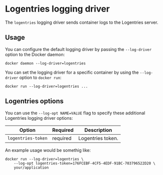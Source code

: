 <!--[metadata]>
+++
aliases = ["/engine/reference/logging/logentries/"]
title = "Logentries logging driver"
description = "Describes how to use the Logentries logging driver."
keywords = ["logentries, docker, logging, driver"]
[menu.main]
parent = "smn_logging"
weight = 2
+++
<![end-metadata]-->

# Logentries logging driver

The `logentries` logging driver sends container logs to the Logentries server.

## Usage

You can configure the default logging driver by passing the `--log-driver`
option to the Docker daemon:

    docker daemon --log-driver=logentries

You can set the logging driver for a specific container by using the
`--log-driver` option to `docker run`:

    docker run --log-driver=logentries ...

## Logentries options

You can use the `--log-opt NAME=VALUE` flag to specify these additional
Logentries logging driver options:

| Option                      | Required | Description                                                                                                                                                                                                        |
|-----------------------------|----------|--------------------------------------------------------------------------------------------------------------------------------------------------------------------------------------------------------------------|
| `logentries-token`              | required | Logentries token.                                                                                                                                                                                 |

An example usage would be somethig like:

    docker run --log-driver=logentries \
        --log-opt logentries-token=176FCEBF-4CF5-4EDF-91BC-703796522D20 \
        your/application
